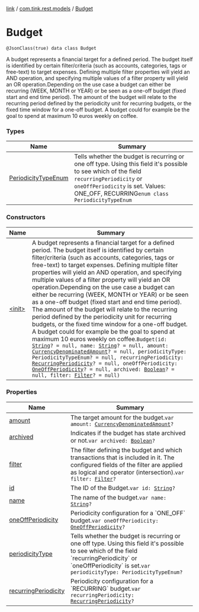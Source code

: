 [link](../../index.md) / [com.tink.rest.models](../index.md) / [Budget](./index.md)

# Budget

`@JsonClass(true) data class Budget`

A budget represents a financial target for a defined period. The budget itself is identified by certain filter/criteria (such as accounts, categories, tags or free-text) to target expenses. Defining multiple filter properties will yield an AND operation, and specifying multiple values of a filter property will yield an OR operation.Depending on the use case a budget can either be recurring (WEEK, MONTH or YEAR) or be seen as a one-off budget (fixed start and end time period). The amount of the budget will relate to the recurring period defined by the periodicity unit for recurring budgets, or the fixed time window for a one-off budget. A budget could for example be the goal to spend at maximum 10 euros weekly on coffee.

### Types

| Name | Summary |
|---|---|
| [PeriodicityTypeEnum](-periodicity-type-enum/index.md) | Tells whether the budget is recurring or one off type. Using this field it's possible to see which of the field `recurringPeriodicity` or `oneOffPeriodicity` is set. Values: ONE_OFF, RECURRING`enum class PeriodicityTypeEnum` |

### Constructors

| Name | Summary |
|---|---|
| [&lt;init&gt;](-init-.md) | A budget represents a financial target for a defined period. The budget itself is identified by certain filter/criteria (such as accounts, categories, tags or free-text) to target expenses. Defining multiple filter properties will yield an AND operation, and specifying multiple values of a filter property will yield an OR operation.Depending on the use case a budget can either be recurring (WEEK, MONTH or YEAR) or be seen as a one-off budget (fixed start and end time period). The amount of the budget will relate to the recurring period defined by the periodicity unit for recurring budgets, or the fixed time window for a one-off budget. A budget could for example be the goal to spend at maximum 10 euros weekly on coffee.`Budget(id: `[`String`](https://kotlinlang.org/api/latest/jvm/stdlib/kotlin/-string/index.html)`? = null, name: `[`String`](https://kotlinlang.org/api/latest/jvm/stdlib/kotlin/-string/index.html)`? = null, amount: `[`CurrencyDenominatedAmount`](../-currency-denominated-amount/index.md)`? = null, periodicityType: PeriodicityTypeEnum? = null, recurringPeriodicity: `[`RecurringPeriodicity`](../-recurring-periodicity/index.md)`? = null, oneOffPeriodicity: `[`OneOffPeriodicity`](../-one-off-periodicity/index.md)`? = null, archived: `[`Boolean`](https://kotlinlang.org/api/latest/jvm/stdlib/kotlin/-boolean/index.html)`? = null, filter: `[`Filter`](../-filter/index.md)`? = null)` |

### Properties

| Name | Summary |
|---|---|
| [amount](amount.md) | The target amount for the budget.`var amount: `[`CurrencyDenominatedAmount`](../-currency-denominated-amount/index.md)`?` |
| [archived](archived.md) | Indicates if the budget has state archived or not.`var archived: `[`Boolean`](https://kotlinlang.org/api/latest/jvm/stdlib/kotlin/-boolean/index.html)`?` |
| [filter](filter.md) | The filter defining the budget and which transactions that is included in it. The configured fields of the filter are applied as logical and operator (intersection).`var filter: `[`Filter`](../-filter/index.md)`?` |
| [id](id.md) | The ID of the Budget.`var id: `[`String`](https://kotlinlang.org/api/latest/jvm/stdlib/kotlin/-string/index.html)`?` |
| [name](name.md) | The name of the budget.`var name: `[`String`](https://kotlinlang.org/api/latest/jvm/stdlib/kotlin/-string/index.html)`?` |
| [oneOffPeriodicity](one-off-periodicity.md) | Periodicity configuration for a &#x60;ONE_OFF&#x60; budget.`var oneOffPeriodicity: `[`OneOffPeriodicity`](../-one-off-periodicity/index.md)`?` |
| [periodicityType](periodicity-type.md) | Tells whether the budget is recurring or one off type. Using this field it&#39;s possible to see which of the field &#x60;recurringPeriodicity&#x60; or &#x60;oneOffPeriodicity&#x60; is set.`var periodicityType: PeriodicityTypeEnum?` |
| [recurringPeriodicity](recurring-periodicity.md) | Periodicity configuration for a &#x60;RECURRING&#x60; budget.`var recurringPeriodicity: `[`RecurringPeriodicity`](../-recurring-periodicity/index.md)`?` |
